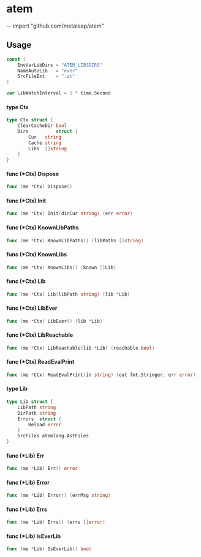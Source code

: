 # atem
--
    import "github.com/metaleap/atem"


## Usage

```go
const (
	EnvVarLibDirs = "ATEM_LIBSDIRS"
	NameAutoLib   = "ever"
	SrcFileExt    = ".at"
)
```

```go
var LibWatchInterval = 1 * time.Second
```

#### type Ctx

```go
type Ctx struct {
	ClearCacheDir bool
	Dirs          struct {
		Cur   string
		Cache string
		Libs  []string
	}
}
```


#### func (*Ctx) Dispose

```go
func (me *Ctx) Dispose()
```

#### func (*Ctx) Init

```go
func (me *Ctx) Init(dirCur string) (err error)
```

#### func (*Ctx) KnownLibPaths

```go
func (me *Ctx) KnownLibPaths() (libPaths []string)
```

#### func (*Ctx) KnownLibs

```go
func (me *Ctx) KnownLibs() (known []Lib)
```

#### func (*Ctx) Lib

```go
func (me *Ctx) Lib(libPath string) (lib *Lib)
```

#### func (*Ctx) LibEver

```go
func (me *Ctx) LibEver() (lib *Lib)
```

#### func (*Ctx) LibReachable

```go
func (me *Ctx) LibReachable(lib *Lib) (reachable bool)
```

#### func (*Ctx) ReadEvalPrint

```go
func (me *Ctx) ReadEvalPrint(in string) (out fmt.Stringer, err error)
```

#### type Lib

```go
type Lib struct {
	LibPath string
	DirPath string
	Errors  struct {
		Reload error
	}
	SrcFiles atemlang.AstFiles
}
```


#### func (*Lib) Err

```go
func (me *Lib) Err() error
```

#### func (*Lib) Error

```go
func (me *Lib) Error() (errMsg string)
```

#### func (*Lib) Errs

```go
func (me *Lib) Errs() (errs []error)
```

#### func (*Lib) IsEverLib

```go
func (me *Lib) IsEverLib() bool
```
